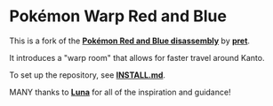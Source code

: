 # Pokémon Warp Red and Blue

This is a fork of the [**Pokémon Red and Blue disassembly**][pokered] by [**pret**][pret].

It introduces a "warp room" that allows for faster travel around Kanto.

To set up the repository, see [**INSTALL.md**](INSTALL.md).

MANY thanks to [**Luna**][luna] for all of the inspiration and guidance!

[pokered]: https://github.com/pret/pokered
[pret]: https://github.com/pret
[luna]: https://github.com/TheFakeMateo
